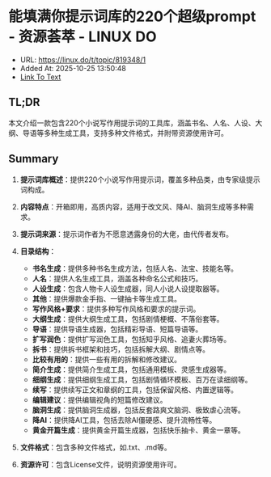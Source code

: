# 能填满你提示词库的220个超级prompt - 资源荟萃 - LINUX DO
- URL: https://linux.do/t/topic/819348/1
- Added At: 2025-10-25 13:50:48
- [Link To Text](2025-10-25-能填满你提示词库的220个超级prompt---资源荟萃---linux-do_raw.md)

## TL;DR
本文介绍一款包含220个小说写作用提示词的工具库，涵盖书名、人名、人设、大纲、导语等多种生成工具，支持多种文件格式，并附带资源使用许可。

## Summary
1. **提示词库概述**：提供220个小说写作用提示词，覆盖多种品类，由专家级提示词构成。

2. **内容特点**：开箱即用，高质内容，适用于改文风、降AI、脑洞生成等多种需求。

3. **提示词来源**：提示词作者为不愿意透露身份的大佬，由代传者发布。

4. **目录结构**：
   - **书名生成**：提供多种书名生成方法，包括人名、法宝、技能名等。
   - **人名**：提供人名生成工具，涵盖各种命名公式和技巧。
   - **人设生成**：包含人物卡人设生成器，同人小说人设提取器等。
   - **其他**：提供爆款金手指、一键抽卡等生成工具。
   - **写作风格+要求**：提供多种写作风格和要求的提示词。
   - **大纲生成**：提供大纲生成工具，包括剧情梗概、不落俗套等。
   - **导语**：提供导语生成器，包括精彩导语、短篇导语等。
   - **扩写润色**：提供扩写润色工具，包括知乎风格、追妻火葬场等。
   - **拆书**：提供拆书框架和技巧，包括拆解大纲、剧情点等。
   - **比较有用的**：提供一些有用的拆解和修改建议。
   - **简介生成**：提供简介生成工具，包括通用模板、灵感生成器等。
   - **细纲生成**：提供细纲生成工具，包括剧情循环模板、百万在读细纲等。
   - **续写**：提供续写正文和章纲的工具，包括保留风格、内置逻辑等。
   - **编辑建议**：提供编辑视角的短篇修改建议。
   - **脑洞生成**：提供脑洞生成器，包括反套路爽文脑洞、极致虐心流等。
   - **降AI**：提供降AI工具，包括去除AI僵硬感、提升流畅性等。
   - **黄金开篇生成**：提供黄金开篇生成器，包括快乐抽卡、黄金一章等。

5. **文件格式**：包含多种文件格式，如.txt、.md等。

6. **资源许可**：包含License文件，说明资源使用许可。
